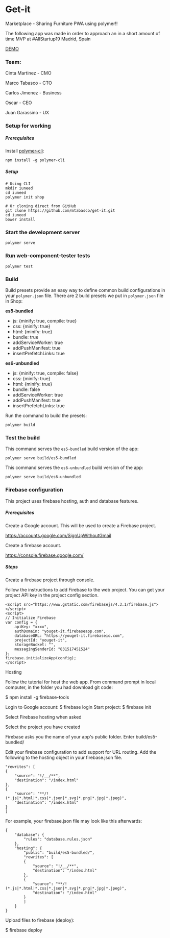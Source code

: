# Get-it

Marketplace - Sharing Furniture
PWA using polymer!!

The following app was made in order to approach an in a short amount of time MVP 
at #AllStartup19 
Madrid, Spain

[DEMO](https://youget-it.firebaseapp.com/)

### Team: 

Cinta Martinez - CMO

Marco Tabasco - CTO

Carlos Jimenez - Business

Oscar - CEO

Juan Garassino - UX


### Setup for working

##### Prerequisites

Install [polymer-cli](https://github.com/Polymer/polymer-cli):

    npm install -g polymer-cli


##### Setup
    # Using CLI
    mkdir iuneed
    cd iuneed
    polymer init shop

    # Or cloning direct from GitHub
    git clone https://github.com/mtabasco/get-it.git
    cd iuneed
    bower install

### Start the development server

    polymer serve

### Run web-component-tester tests

    polymer test

### Build

Build presets provide an easy way to define common build configurations in your `polymer.json` file. There are 2 build presets we put in `polymer.json` file in Shop:

**es5-bundled**

- js: {minify: true, compile: true}
- css: {minify: true}
- html: {minify: true}
- bundle: true
- addServiceWorker: true
- addPushManifest: true
- insertPrefetchLinks: true

**es6-unbundled**

- js: {minify: true, compile: false}
- css: {minify: true}
- html: {minify: true}
- bundle: false
- addServiceWorker: true
- addPushManifest: true
- insertPrefetchLinks: true

Run the command to build the presets:

    polymer build

### Test the build

This command serves the `es5-bundled` build version of the app:

    polymer serve build/es5-bundled

This command serves the `es6-unbundled` build version of the app:

    polymer serve build/es6-unbundled


### Firebase configuration

This project uses firebase hosting, auth and database features.

##### Prerequisites

Create a Google account. This will be used to create a Firebase project.

https://accounts.google.com/SignUpWithoutGmail

Create a firebase account.

https://console.firebase.google.com/

##### Steps

Create a firebase project through console.

Follow the instructions to add Firebase to the web project. You can get your project API key in the project config section.

    <script src="https://www.gstatic.com/firebasejs/4.3.1/firebase.js"></script>
    <script>
    // Initialize Firebase
    var config = {
        apiKey: "xxxx",
        authDomain: "youget-it.firebaseapp.com",
        databaseURL: "https://youget-it.firebaseio.com",
        projectId: "youget-it",
        storageBucket: "",
        messagingSenderId: "831517451524"
    };
    firebase.initializeApp(config);
    </script>

Hosting

Follow the tutorial for host the web app. From command prompt in local computer, in the folder you had download git code:

$ npm install -g firebase-tools

Login to Google account: $ firebase login
Start project: $ firebase init

  Select Firebase hosting when asked
  
  Select the project you have created
  
  Firebase asks you the name of your app's public folder. Enter build/es5-bundled/

  Edit your firebase configuration to add support for URL routing. Add the following to the hosting object in your firebase.json file.

    "rewrites": [
    {
        "source": "!/__/**",
        "destination": "/index.html"
    },
    {
        "source": "**/!(*.js|*.html|*.css|*.json|*.svg|*.png|*.jpg|*.jpeg)",
        "destination": "/index.html"
    }
    ]

  For example, your firebase.json file may look like this afterwards:

    {
        "database": {
            "rules": "database.rules.json"
        },
        "hosting": {
            "public": "build/es5-bundled/",
            "rewrites": [
            {
                "source": "!/__/**",
                "destination": "/index.html"
            },
            {
                "source": "**/!(*.js|*.html|*.css|*.json|*.svg|*.png|*.jpg|*.jpeg)",
                "destination": "/index.html"
            }
            ]
        }
    }

Upload files to firebase (deploy):

$ firebase deploy


